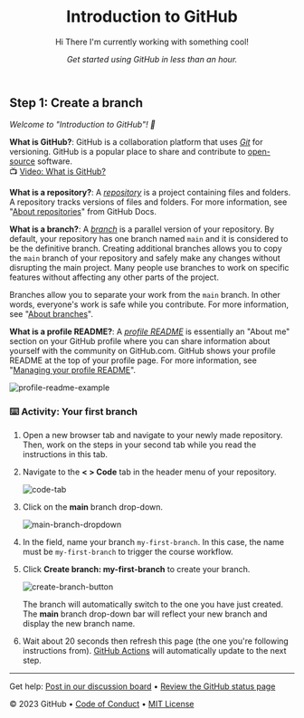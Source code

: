 <header>

<!--
  <<< Author notes: Course header >>>
  Include a 1280×640 image, course title in sentence case, and a concise description in emphasis.
  In your repository settings: enable template repository, add your 1280×640 social image, auto delete head branches.
  Add your open source license, GitHub uses MIT license.
-->

# Introduction to GitHub

Hi There
 I'm currently working with something cool!

_Get started using GitHub in less than an hour._

</header>

<!--
  <<< Author notes: Step 1 >>>
  Choose 3-5 steps for your course.
  The first step is always the hardest, so pick something easy!
  Link to docs.github.com for further explanations.
  Encourage users to open new tabs for steps!
-->

## Step 1: Create a branch

_Welcome to "Introduction to GitHub"! :wave:_

**What is GitHub?**: GitHub is a collaboration platform that uses _[Git](https://docs.github.com/get-started/quickstart/github-glossary#git)_ for versioning. GitHub is a popular place to share and contribute to [open-source](https://docs.github.com/get-started/quickstart/github-glossary#open-source) software.
<br>:tv: [Video: What is GitHub?](https://www.youtube.com/watch?v=pBy1zgt0XPc)

**What is a repository?**: A _[repository](https://docs.github.com/get-started/quickstart/github-glossary#repository)_ is a project containing files and folders. A repository tracks versions of files and folders. For more information, see "[About repositories](https://docs.github.com/en/repositories/creating-and-managing-repositories/about-repositories)" from GitHub Docs.

**What is a branch?**: A _[branch](https://docs.github.com/en/get-started/quickstart/github-glossary#branch)_ is a parallel version of your repository. By default, your repository has one branch named `main` and it is considered to be the definitive branch. Creating additional branches allows you to copy the `main` branch of your repository and safely make any changes without disrupting the main project. Many people use branches to work on specific features without affecting any other parts of the project.

Branches allow you to separate your work from the `main` branch. In other words, everyone's work is safe while you contribute. For more information, see "[About branches](https://docs.github.com/en/pull-requests/collaborating-with-pull-requests/proposing-changes-to-your-work-with-pull-requests/about-branches)".

**What is a profile README?**: A _[profile README](https://docs.github.com/account-and-profile/setting-up-and-managing-your-github-profile/customizing-your-profile/managing-your-profile-readme)_ is essentially an "About me" section on your GitHub profile where you can share information about yourself with the community on GitHub.com. GitHub shows your profile README at the top of your profile page. For more information, see "[Managing your profile README](https://docs.github.com/en/account-and-profile/setting-up-and-managing-your-github-profile/customizing-your-profile/managing-your-profile-readme)".

![profile-readme-example](/images/profile-readme-example.png)

### :keyboard: Activity: Your first branch

1. Open a new browser tab and navigate to your newly made repository. Then, work on the steps in your second tab while you read the instructions in this tab.
2. Navigate to the **< > Code** tab in the header menu of your repository.

   ![code-tab](/images/code-tab.png)

3. Click on the **main** branch drop-down.

   ![main-branch-dropdown](/images/main-branch-dropdown.png)

4. In the field, name your branch `my-first-branch`. In this case, the name must be `my-first-branch` to trigger the course workflow.
5. Click **Create branch: my-first-branch** to create your branch.

   ![create-branch-button](/images/create-branch-button.png)

   The branch will automatically switch to the one you have just created.
   The **main** branch drop-down bar will reflect your new branch and display the new branch name.

6. Wait about 20 seconds then refresh this page (the one you're following instructions from). [GitHub Actions](https://docs.github.com/en/actions) will automatically update to the next step.

<footer>

<!--
  <<< Author notes: Footer >>>
  Add a link to get support, GitHub status page, code of conduct, license link.
-->

---

Get help: [Post in our discussion board](https://github.com/orgs/community/discussions/categories/github-education) &bull; [Review the GitHub status page](https://www.githubstatus.com/)

&copy; 2023 GitHub &bull; [Code of Conduct](https://www.contributor-covenant.org/version/2/1/code_of_conduct/code_of_conduct.md) &bull; [MIT License](https://gh.io/mit)

</footer>
